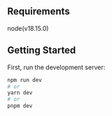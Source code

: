 
## Requirements
node(v18.15.0)

## Getting Started

First, run the development server:

```bash
npm run dev
# or
yarn dev
# or
pnpm dev
```